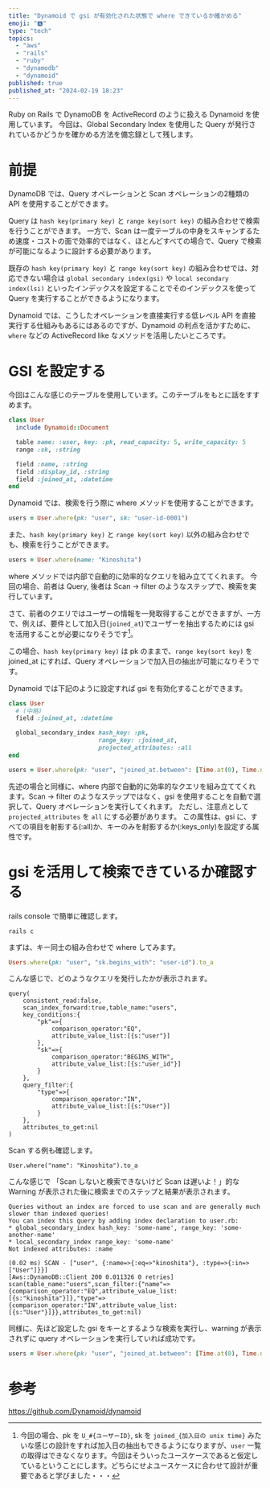 ```yaml
---
title: "Dynamoid で gsi が有効化された状態で where できているか確かめる"
emoji: "🅰️"
type: "tech"
topics:
  - "aws"
  - "rails"
  - "ruby"
  - "dynamodb"
  - "dynamoid"
published: true
published_at: "2024-02-19 18:23"
---
```


Ruby on Rails で DynamoDB を ActiveRecord のように扱える Dynamoid を使用しています。
今回は、Global Secondary Index を使用した Query が発行されているかどうかを確かめる方法を備忘録として残します。

# 前提

DynamoDB では、Query オペレーションと Scan オペレーションの2種類の API を使用することができます。

Query は `hash key(primary key)` と `range key(sort key)` の組み合わせで検索を行うことができます。
一方で、Scan は一度テーブルの中身をスキャンするため速度・コストの面で効率的ではなく、ほとんどすべての場合で、Query で検索が可能になるように設計する必要があります。

既存の `hash key(primary key)` と `range key(sort key)` の組み合わせでは、対応できない場合は `global secondary index(gsi)` や `local secondary index(lsi)` といったインデックスを設定することでそのインデックスを使って Query を実行することができるようになります。

Dynamoid では、こうしたオペレーションを直接実行する低レベル API を直接実行する仕組みもあるにはあるのですが、Dynamoid の利点を活かすために、`where` などの ActiveRecord like なメソッドを活用したいところです。

# GSI を設定する

今回はこんな感じのテーブルを使用しています。このテーブルをもとに話をすすめます。

```ruby
class User
  include Dynamoid::Document

  table name: :user, key: :pk, read_capacity: 5, write_capacity: 5
  range :sk, :string

  field :name, :string
  field :display_id, :string
  field :joined_at, :datetime
end
```

Dynamoid では、検索を行う際に where メソッドを使用することができます。

```ruby
users = User.where(pk: "user", sk: "user-id-0001")
```

また、`hash key(primary key)` と `range key(sort key)` 以外の組み合わせでも、検索を行うことができます。

```ruby
users = User.where(name: "Kinoshita")
```

where メソッドでは内部で自動的に効率的なクエリを組み立ててくれます。
今回の場合、前者は Query, 後者は Scan → filter のようなステップで、検索を実行しています。

さて、前者のクエリではユーザーの情報を一発取得することができますが、一方で、例えば、要件として加入日(`joined_at`)でユーザーを抽出するためには gsi を活用することが必要になりそうです[^1]。

この場合、`hash key(primary key)` は pk のままで、`range key(sort key)` を joined_at にすれば、Query オペレーションで加入日の抽出が可能になりそうです。

Dynamoid では下記のように設定すれば gsi を有効化することができます。

```ruby
class User
  # (中略)
  field :joined_at, :datetime

  global_secondary_index hash_key: :pk,
                         range_key: :joined_at,
                         projected_attributes: :all
end
```

```ruby
users = User.where(pk: "user", "joined_at.between": [Time.at(0), Time.now])
```

先述の場合と同様に、where 内部で自動的に効率的なクエリを組み立ててくれます。Scan → filter のようなステップではなく、gsi を使用することを自動で選択して、Query オペレーションを実行してくれます。
ただし、注意点として `projected_attributes` を `all` にする必要があります。
この属性は、gsi に、すべての項目を射影する(:all)か、キーのみを射影するか(:keys_only)を設定する属性です。

# gsi を活用して検索できているか確認する
rails console で簡単に確認します。

```
rails c
```
まずは、キー同士の組み合わせで where してみます。

```ruby
Users.where(pk: "user", "sk.begins_with": "user-id").to_a
```

こんな感じで、どのようなクエリを発行したかが表示されます。
```
query(
    consistent_read:false,
    scan_index_forward:true,table_name:"users",
    key_conditions:{
        "pk"=>{
            comparison_operator:"EQ",
            attribute_value_list:[{s:"user"}]
        },
        "sk"=>{
            comparison_operator:"BEGINS_WITH",
            attribute_value_list:[{s:"user_id"}]
        }
    },
    query_filter:{
        "type"=>{
            comparison_operator:"IN",
            attribute_value_list:[{s:"User"}]
        }
    },
    attributes_to_get:nil
)
```

Scan する例も確認します。
```
User.where("name": "Kinoshita").to_a
```

こんな感じで 「Scan しないと検索できないけど Scan は遅いよ！」的な Warning が表示された後に検索までのステップと結果が表示されます。
```
Queries without an index are forced to use scan and are generally much slower than indexed queries!
You can index this query by adding index declaration to user.rb:
* global_secondary_index hash_key: 'some-name', range_key: 'some-another-name'
* local_secondary_index range_key: 'some-name'
Not indexed attributes: :name

(0.02 ms) SCAN - ["user", {:name=>{:eq=>"kinoshita"}, :type=>{:in=>["User"]}}]
[Aws::DynamoDB::Client 200 0.011326 0 retries] scan(table_name:"users",scan_filter:{"name"=>{comparison_operator:"EQ",attribute_value_list:[{s:"kinoshita"}]},"type"=>{comparison_operator:"IN",attribute_value_list:[{s:"User"}]}},attributes_to_get:nil)
```

同様に、先ほど設定した gsi をキーとするような検索を実行し、warning が表示されずに query オペレーションを実行していれば成功です。

```ruby
users = User.where(pk: "user", "joined_at.between": [Time.at(0), Time.now]).to_a
```

# 参考
https://github.com/Dynamoid/dynamoid

[^1]: 今回の場合、pk を `U_#{ユーザーID}`, sk を `joined_{加入日の unix time}` みたいな感じの設計をすれば加入日の抽出もできるようになりますが、`user` 一覧の取得はできなくなります。今回はそういったユースケースであると仮定しているということにします。どちらにせよユースケースに合わせて設計が重要であると学びました・・・

